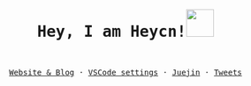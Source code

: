 <!-- <p  align="center">
  <img width="66%" align="center" alt="Github" src="https://raw.githubusercontent.com/onimur/.github/master/.resources/git-header.svg" />
</p>
   -->
<samp>
  <h1 align="center">Hey, I am Heycn!<img src = "https://raw.githubusercontent.com/MartinHeinz/MartinHeinz/master/wave.gif" width = 50px> </h1></h1>
</samp>

<!-- <br>

![starts](https://github-readme-stats.vercel.app/api?username=heycn&count_private=true&line_height=32&show_icons=true&border_radius=8&theme=vue-dark)
![languages](https://github-readme-stats.vercel.app/api/top-langs/?username=heycn&langs_count=100&hide=ejs,css,html,scss,less&border_radius=8&theme=vue-dark) -->

<br>

<p align="center">
  <samp>
    <a href="https://heycn.github.io/">Website & Blog</a> ·
    <a href="https://github.com/heycn/vscode-settings">VSCode settings</a> ·
    <a href="https://juejin.cn/user/4372092371864984">Juejin</a> ·
    <a href="https://twitter.com/heycn_112">Tweets</a>
  </samp>
</p>

